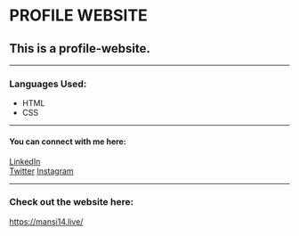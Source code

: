 # PROFILE WEBSITE

## This is a profile-website.

---

### Languages Used:

- HTML
- CSS

---

#### You can connect with me here:

[LinkedIn](https://www.linkedin.com/in/mansi-jain-470121198/) <br>
[Twitter](https://twitter.com/mansi_jain014)
[Instagram](https://www.instagram.com/mansi.jain014/)

---
### Check out the website here:

https://mansi14.live/
